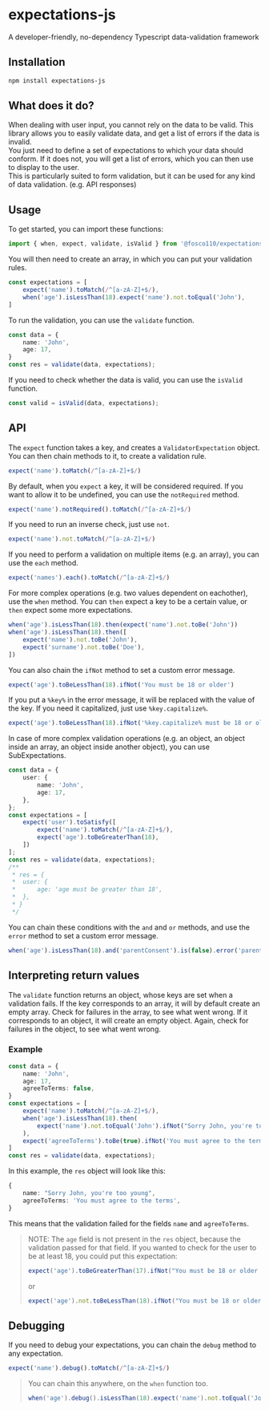 # expectations-js
A developer-friendly, no-dependency Typescript data-validation framework

## Installation

```bash
npm install expectations-js
```

## What does it do?
When dealing with user input, you cannot rely on the data to be valid.
This library allows you to easily validate data, and get a list of errors if the data is invalid.<br>
You just need to define a set of expectations to which your data should conform.
If it does not, you will get a list of errors, which you can then use to display to the user.<br>
This is particularly suited to form validation, but it can be used for any kind of data validation. (e.g. API responses)

## Usage

To get started, you can import these functions: 
```typescript
import { when, expect, validate, isValid } from '@fosco110/expectations-js';
```

You will then need to create an array, in which you can put your validation rules. 
```typescript
const expectations = [
	expect('name').toMatch(/^[a-zA-Z]+$/),
	when('age').isLessThan(18).expect('name').not.toEqual('John'),
]
```

To run the validation, you can use the `validate` function. 
```typescript
const data = {
	name: 'John',
	age: 17,
}
const res = validate(data, expectations);
```

If you need to check whether the data is valid, you can use the `isValid` function. 
```typescript
const valid = isValid(data, expectations);
```

## API
The `expect` function takes a key, and creates a `ValidatorExpectation` object. 
You can then chain methods to it, to create a validation rule. 
```typescript
expect('name').toMatch(/^[a-zA-Z]+$/)
```
By default, when you `expect` a key, it will be considered required. If you want to allow it to be undefined, you can use the `notRequired` method.
```typescript
expect('name').notRequired().toMatch(/^[a-zA-Z]+$/)
```
If you need to run an inverse check, just use `not`. 
```typescript
expect('name').not.toMatch(/^[a-zA-Z]+$/)
```
If you need to perform a validation on multiple items (e.g. an array), you can use the `each` method. 
```typescript
expect('names').each().toMatch(/^[a-zA-Z]+$/)
```
For more complex operations (e.g. two values dependent on eachother), use the `when` method.
You can `then` expect a key to be a certain value, or `then` expect some more expectations.
```typescript
when('age').isLessThan(18).then(expect('name').not.toBe('John'))
when('age').isLessThan(18).then([
	expect('name').not.toBe('John'),
	expect('surname').not.toBe('Doe'),
])
```
You can also chain the `ifNot` method to set a custom error message.
```typescript
expect('age').toBeLessThan(18).ifNot('You must be 18 or older')
```
If you put a `%key%` in the error message, it will be replaced with the value of the key.
If you need it capitalized, just use `%key.capitalize%`.
```typescript
expect('age').toBeLessThan(18).ifNot('%key.capitalize% must be 18 or older') // Age must be 18 or older
```
In case of more complex validation operations (e.g. an object, an object inside an array, an object inside another object), you can use SubExpectations.
```typescript
const data = {
	user: {
		name: 'John',
		age: 17,
	},
};
const expectations = [
	expect('user').toSatisfy([
		expect('name').toMatch(/^[a-zA-Z]+$/),
		expect('age').toBeGreaterThan(18),
	])
];
const res = validate(data, expectations);
/**
 * res = {
 * 	user: {
 * 		age: 'age must be greater than 18',
 * 	},
 * }
 */
```
You can chain these conditions with the `and` and `or` methods, and use the `error` method to set a custom error message.
```typescript
when('age').isLessThan(18).and('parentConsent').is(false).error('parentConsent', "You must have your parent's consent to use this service")
```
## Interpreting return values
The `validate` function returns an object, whose keys are set when a validation fails.
If the key corresponds to an array, it will by default create an empty array. Check for failures in the array, to see what went wrong. 
If it corresponds to an object, it will create an empty object. Again, check for failures in the object, to see what went wrong.
### Example
```typescript
const data = {
	name: 'John',
	age: 17,
	agreeToTerms: false,
}
const expectations = [
	expect('name').toMatch(/^[a-zA-Z]+$/),
	when('age').isLessThan(18).then(
		expect('name').not.toEqual('John').ifNot("Sorry John, you're too young")
	),
	expect('agreeToTerms').toBe(true).ifNot('You must agree to the terms'),
]
const res = validate(data, expectations);
```
In this example, the `res` object will look like this:
```typescript
{
	name: "Sorry John, you're too young",
	agreeToTerms: 'You must agree to the terms',
}
```
This means that the validation failed for the fields `name` and `agreeToTerms`.
> NOTE: The `age` field is not present in the `res` object, because the validation passed for that field.
> If you wanted to check for the user to be at least 18, you could put this expectation:
> ```typescript
> expect('age').toBeGreaterThan(17).ifNot("You must be 18 or older to use this service")
> ```
> or
> ```typescript
> expect('age').not.toBeLessThan(18).ifNot("You must be 18 or older to use this service")
> ```

## Debugging
If you need to debug your expectations, you can chain the `debug` method to any expectation.
```typescript
expect('name').debug().toMatch(/^[a-zA-Z]+$/)
```
> You can chain this anywhere, on the `when` function too.
> ```typescript
> when('age').debug().isLessThan(18).expect('name').not.toEqual('John')
> ```

